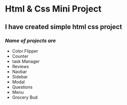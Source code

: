 # Html & Css Mini Project
## I have created simple html css project



### _Name of projects are_

- Color Flipper
- Counter
- task Manager
- Reviews
- Navbar
- Sidebar
- Modal
- Questions
- Menu
- Grocery Bud
